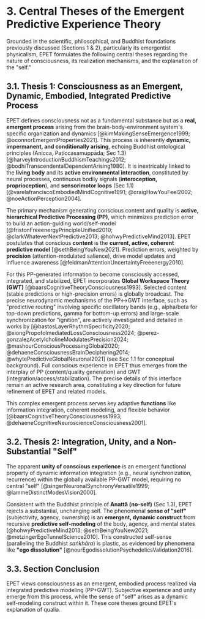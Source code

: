 # 3. Central Theses of the Emergent Predictive Experience Theory

Grounded in the scientific, philosophical, and Buddhist foundations previously discussed (Sections 1 & 2), particularly its emergentist physicalism, EPET formulates the following central theses regarding the nature of consciousness, its realization mechanisms, and the explanation of the "self."

## 3.1. Thesis 1: Consciousness as an Emergent, Dynamic, Embodied, Integrated Predictive Process

EPET defines consciousness not as a fundamental substance but as a **real, emergent process** arising from the brain-body-environment system's specific organization and dynamics [@kimMakingSenseEmergence1999; @oconnorEmergentProperties2021]. This process is inherently **dynamic, impermanent, and conditionally arising**, echoing Buddhist ontological principles (Anicca, Paṭiccasamuppāda; Sec 1.3) [@harveyIntroductionBuddhismTeachings2012; @bodhiTranscendentalDependentArising1980]. It is inextricably linked to the **living body** and its **active environmental interaction**, constituted by neural processes, continuous bodily signals (**interoception, proprioception**), and **sensorimotor loops** (Sec 1.1) [@varelafranciscoEmbodiedMindCognitive1991; @craigHowYouFeel2002; @noeActionPerception2004].

The primary mechanism generating conscious content and quality is **active, hierarchical Predictive Processing (PP)**, which minimizes prediction error to build an action-guiding world/self-model [@fristonFreeenergyPrincipleUnified2010; @clarkWhateverNextPredictive2013; @hohwyPredictiveMind2013]. EPET postulates that conscious **content** is the **current, active, coherent predictive model** [@sethBeingYouNew2021]. Prediction errors, weighted by **precision** (attention-modulated salience), drive model updates and influence awareness [@feldmanAttentionUncertaintyFreeenergy2010].

For this PP-generated information to become consciously accessed, integrated, and stabilized, EPET incorporates **Global Workspace Theory (GWT)** [@baarsCognitiveTheoryConsciousness1993]. Selected content (stable predictions or high-precision errors) is globally broadcast. The precise neurodynamic mechanisms of the PP↔GWT interface, such as "predictive routing" involving specific oscillatory bands (e.g., alpha/beta for top-down predictions, gamma for bottom-up errors) and large-scale synchronization for "ignition", are actively investigated and detailed in works by [@bastosLayerRhythmSpecificity2020; @xiongPropofolmediatedLossConsciousness2024; @perez-gonzalezAcetylcholineModulatesPrecision2024; @mashourConsciousProcessingGlobal2020; @dehaeneConsciousnessBrainDeciphering2014; @whytePredictiveGlobalNeuronal2021] (see Sec 1.1 for conceptual background). Full conscious experience in EPET thus emerges from the interplay of PP (content/quality generation) and GWT (integration/access/stabilization). The precise details of this interface remain an active research area, constituting a key direction for future refinement of EPET and related models.

This complex emergent process serves key adaptive **functions** like information integration, coherent modeling, and flexible behavior [@baarsCognitiveTheoryConsciousness1993; @dehaeneCognitiveNeuroscienceConsciousness2001].

## 3.2. Thesis 2: Integration, Unity, and a Non-Substantial "Self"

The apparent **unity of conscious experience** is an emergent functional property of dynamic information integration (e.g., neural synchronization, recurrence) within the globally available PP-GWT model, requiring no central "self" [@singerNeuronalSynchronyVersatile1999; @lammeDistinctModesVision2000].

Consistent with the Buddhist principle of **Anattā (no-self)** (Sec 1.3), EPET rejects a substantial, unchanging self. The phenomenal **sense of "self"** (subjectivity, agency, ownership) is an **emergent, dynamic construct** from recursive **predictive self-modeling** of the body, agency, and mental states [@hohwyPredictiveMind2013; @sethBeingYouNew2021; @metzingerEgoTunnelScience2010]. This constructed self-sense (paralleling the Buddhist *saṅkhāra*) is plastic, as evidenced by phenomena like **"ego dissolution"** [@nourEgodissolutionPsychedelicsValidation2016].

## 3.3. Section Conclusion

EPET views consciousness as an emergent, embodied process realized via integrated predictive modeling (PP+GWT). Subjective experience and unity emerge from this process, while the sense of "self" arises as a dynamic self-modeling construct within it. These core theses ground EPET's explanation of qualia.